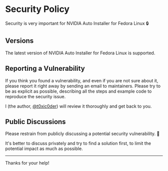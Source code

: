 # Security Policy

Security is very important for NVIDIA Auto Installer for Fedora Linux 🔒

## Versions

The latest version of NVIDIA Auto Installer for Fedora Linux is supported.

## Reporting a Vulnerability

If you think you found a vulnerability, and even if you are not sure about it, please report it right away by sending an email to maintainers. Please try to be as explicit as possible, describing all the steps and example code to reproduce the security issue.

I (the author, [@t0xic0der](https://github.com/t0xic0der)) will review it thoroughly and get back to you.

## Public Discussions

Please restrain from publicly discussing a potential security vulnerability. 🙊

It's better to discuss privately and try to find a solution first, to limit the potential impact as much as possible.

---

Thanks for your help!
